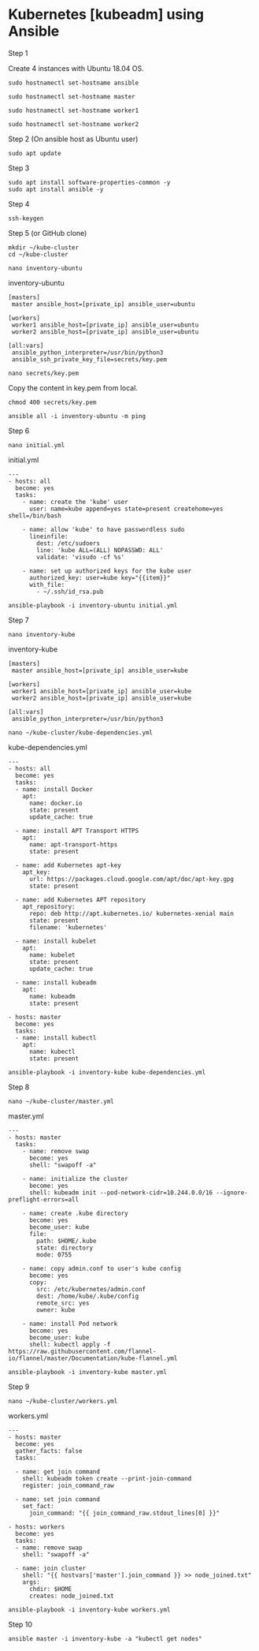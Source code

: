 # Kubernetes [kubeadm] using Ansible
Step 1

Create 4 instances with Ubuntu 18.04 OS.

```text-plain
sudo hostnamectl set-hostname ansible
```

```text-plain
sudo hostnamectl set-hostname master
```

```text-plain
sudo hostnamectl set-hostname worker1
```

```text-plain
sudo hostnamectl set-hostname worker2
```

Step 2 (On ansible host as Ubuntu user)

```text-plain
sudo apt update
```

Step 3

```text-plain
sudo apt install software-properties-common -y
sudo apt install ansible -y
```

Step 4

```text-plain
ssh-keygen
```

Step 5 (or GitHub clone)

```text-plain
mkdir ~/kube-cluster
cd ~/kube-cluster
```

```text-plain
nano inventory-ubuntu
```

inventory-ubuntu

```text-plain
[masters]
 master ansible_host=[private_ip] ansible_user=ubuntu
 
[workers]
 worker1 ansible_host=[private_ip] ansible_user=ubuntu
 worker2 ansible_host=[private_ip] ansible_user=ubuntu
 
[all:vars]
 ansible_python_interpreter=/usr/bin/python3
 ansible_ssh_private_key_file=secrets/key.pem
```

```text-plain
nano secrets/key.pem
```

Copy the content in key.pem from local.

```text-plain
chmod 400 secrets/key.pem
```

```text-plain
ansible all -i inventory-ubuntu -m ping
```

Step 6

```text-plain
nano initial.yml
```

initial.yml

```text-plain
---
- hosts: all
  become: yes
  tasks:
    - name: create the 'kube' user
      user: name=kube append=yes state=present createhome=yes shell=/bin/bash
 
    - name: allow 'kube' to have passwordless sudo
      lineinfile:
        dest: /etc/sudoers
        line: 'kube ALL=(ALL) NOPASSWD: ALL'
        validate: 'visudo -cf %s'
  
    - name: set up authorized keys for the kube user
      authorized_key: user=kube key="{{item}}"
      with_file:
        - ~/.ssh/id_rsa.pub
```

```text-plain
ansible-playbook -i inventory-ubuntu initial.yml
```

Step 7

```text-plain
nano inventory-kube
```

inventory-kube

```text-plain
[masters]
 master ansible_host=[private_ip] ansible_user=kube
 
[workers]
 worker1 ansible_host=[private_ip] ansible_user=kube
 worker2 ansible_host=[private_ip] ansible_user=kube
 
[all:vars]
 ansible_python_interpreter=/usr/bin/python3
```

```text-plain
nano ~/kube-cluster/kube-dependencies.yml
```

kube-dependencies.yml

```text-plain
---
- hosts: all
  become: yes
  tasks:
  - name: install Docker
    apt:
      name: docker.io
      state: present
      update_cache: true

  - name: install APT Transport HTTPS
    apt:
      name: apt-transport-https
      state: present
  
  - name: add Kubernetes apt-key
    apt_key:
      url: https://packages.cloud.google.com/apt/doc/apt-key.gpg
      state: present
  
  - name: add Kubernetes APT repository
    apt_repository:
      repo: deb http://apt.kubernetes.io/ kubernetes-xenial main
      state: present
      filename: 'kubernetes'
    
  - name: install kubelet
    apt:
      name: kubelet
      state: present
      update_cache: true
  
  - name: install kubeadm
    apt:
      name: kubeadm
      state: present
  
- hosts: master
  become: yes
  tasks:
  - name: install kubectl
    apt:
      name: kubectl
      state: present
```

```text-plain
ansible-playbook -i inventory-kube kube-dependencies.yml
```

Step 8

```text-plain
nano ~/kube-cluster/master.yml
```

master.yml

```text-plain
---
- hosts: master
  tasks:
    - name: remove swap
      become: yes
      shell: "swapoff -a"

    - name: initialize the cluster
      become: yes
      shell: kubeadm init --pod-network-cidr=10.244.0.0/16 --ignore-preflight-errors=all

    - name: create .kube directory
      become: yes
      become_user: kube
      file:
        path: $HOME/.kube
        state: directory
        mode: 0755
  
    - name: copy admin.conf to user's kube config
      become: yes
      copy:
        src: /etc/kubernetes/admin.conf
        dest: /home/kube/.kube/config
        remote_src: yes
        owner: kube

    - name: install Pod network
      become: yes
      become_user: kube
      shell: kubectl apply -f https://raw.githubusercontent.com/flannel-io/flannel/master/Documentation/kube-flannel.yml
```

```text-plain
ansible-playbook -i inventory-kube master.yml
```

Step 9

```text-plain
nano ~/kube-cluster/workers.yml
```

workers.yml

```text-plain
---
- hosts: master
  become: yes
  gather_facts: false
  tasks:
  
  - name: get join command
    shell: kubeadm token create --print-join-command
    register: join_command_raw
 
  - name: set join command
    set_fact:
      join_command: "{{ join_command_raw.stdout_lines[0] }}"
  
- hosts: workers
  become: yes
  tasks:
  - name: remove swap
    shell: "swapoff -a"

  - name: join cluster	
    shell: "{{ hostvars['master'].join_command }} >> node_joined.txt"
    args:
      chdir: $HOME
      creates: node_joined.txt
```

```text-plain
ansible-playbook -i inventory-kube workers.yml
```

Step 10

```text-plain
ansible master -i inventory-kube -a "kubectl get nodes"
```